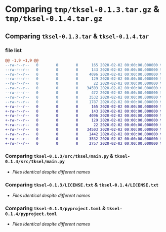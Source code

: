 # Comparing `tmp/tksel-0.1.3.tar.gz` & `tmp/tksel-0.1.4.tar.gz`

## Comparing `tksel-0.1.3.tar` & `tksel-0.1.4.tar`

### file list

```diff
@@ -1,9 +1,9 @@
--rw-r--r--   0        0        0      165 2020-02-02 00:00:00.000000 tksel-0.1.3/src/tksel/__about__.py
--rw-r--r--   0        0        0      143 2020-02-02 00:00:00.000000 tksel-0.1.3/src/tksel/__init__.py
--rw-r--r--   0        0        0     4096 2020-02-02 00:00:00.000000 tksel-0.1.3/src/tksel/main.py
--rw-r--r--   0        0        0      129 2020-02-02 00:00:00.000000 tksel-0.1.3/tests/__init__.py
--rw-r--r--   0        0        0       22 2020-02-02 00:00:00.000000 tksel-0.1.3/.gitignore
--rw-r--r--   0        0        0    34503 2020-02-02 00:00:00.000000 tksel-0.1.3/LICENSE.txt
--rw-r--r--   0        0        0      472 2020-02-02 00:00:00.000000 tksel-0.1.3/README.md
--rw-r--r--   0        0        0     3532 2020-02-02 00:00:00.000000 tksel-0.1.3/pyproject.toml
--rw-r--r--   0        0        0     1787 2020-02-02 00:00:00.000000 tksel-0.1.3/PKG-INFO
+-rw-r--r--   0        0        0      165 2020-02-02 00:00:00.000000 tksel-0.1.4/src/tksel/__about__.py
+-rw-r--r--   0        0        0      143 2020-02-02 00:00:00.000000 tksel-0.1.4/src/tksel/__init__.py
+-rw-r--r--   0        0        0     4096 2020-02-02 00:00:00.000000 tksel-0.1.4/src/tksel/main.py
+-rw-r--r--   0        0        0      129 2020-02-02 00:00:00.000000 tksel-0.1.4/tests/__init__.py
+-rw-r--r--   0        0        0       22 2020-02-02 00:00:00.000000 tksel-0.1.4/.gitignore
+-rw-r--r--   0        0        0    34503 2020-02-02 00:00:00.000000 tksel-0.1.4/LICENSE.txt
+-rw-r--r--   0        0        0     1442 2020-02-02 00:00:00.000000 tksel-0.1.4/README.md
+-rw-r--r--   0        0        0     3532 2020-02-02 00:00:00.000000 tksel-0.1.4/pyproject.toml
+-rw-r--r--   0        0        0     2757 2020-02-02 00:00:00.000000 tksel-0.1.4/PKG-INFO
```

### Comparing `tksel-0.1.3/src/tksel/main.py` & `tksel-0.1.4/src/tksel/main.py`

 * *Files identical despite different names*

### Comparing `tksel-0.1.3/LICENSE.txt` & `tksel-0.1.4/LICENSE.txt`

 * *Files identical despite different names*

### Comparing `tksel-0.1.3/pyproject.toml` & `tksel-0.1.4/pyproject.toml`

 * *Files identical despite different names*

